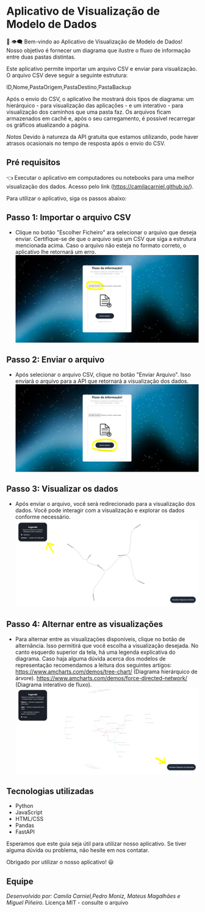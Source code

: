 # Aplicativo de Visualização de Modelo de Dados

:wave: :eye_speech_bubble: Bem-vindo ao Aplicativo de Visualização de Modelo de Dados! Nosso objetivo é fornecer um diagrama que ilustre o fluxo de informação entre duas pastas distintas. 

Este aplicativo permite importar um arquivo CSV e enviar para visualização. O arquivo CSV deve seguir a seguinte estrutura:


ID,Nome,PastaOrigem,PastaDestino,PastaBackup


Após o envio do CSV, o aplicativo lhe mostrará dois tipos de diagrama: um hierárquico - para visualização das aplicações - e um interativo - para visualização dos caminhos que uma pasta faz. Os arquivos ficam armazenados em cachê e, após o seu carregamento, é possível recarregar os gráficos atualizando a página.

*Notas* Devido  à natureza da API gratuita que estamos utilizando, pode haver atrasos ocasionais no tempo de resposta após o envio do CSV.

## Pré requisitos
:point_left:  Executar o aplicativo em computadores ou notebooks para uma melhor visualização dos dados. Acesso pelo link (https://camilacarniel.github.io/). 

Para utilizar o aplicativo, siga os passos abaixo:

## Passo 1: Importar o arquivo CSV

- Clique no botão "Escolher Ficheiro" ara selecionar o arquivo que deseja enviar. Certifique-se de que o arquivo seja um CSV que siga a estrutura mencionada acima. Caso o arquivo não esteja no formato correto, o aplicativo lhe retornará um erro.
[![Importar CSV](https://github.com/camilacarniel/camilacarniel.github.io/blob/main/Captura%201.PNG "Importar CSV")](https://github.com/camilacarniel/camilacarniel.github.io/blob/main/Captura%201.PNG "Importar CSV")

## Passo 2: Enviar o arquivo

- Após selecionar o arquivo CSV, clique no botão "Enviar Arquivo". Isso enviará o arquivo para a API que retornará a visualização dos dados.
[![Enviar o arquivo](https://github.com/camilacarniel/camilacarniel.github.io/blob/main/Captura%202.PNG "Enviar o arquivo")](http://https://github.com/camilacarniel/camilacarniel.github.io/blob/main/Captura%202.PNG "Enviar o arquivo")

## Passo 3: Visualizar os dados

- Após enviar o arquivo, você será redirecionado para a visualização dos dados. Você pode interagir com a visualização e explorar os dados conforme necessário.
[![Visualizar os dados](https://github.com/camilacarniel/camilacarniel.github.io/blob/main/Captura%204.PNG "Visualizar os dados")](http://https://github.com/camilacarniel/camilacarniel.github.io/blob/main/Captura%204.PNG "Visualizar os dados")

## Passo 4: Alternar entre as visualizações

- Para alternar entre as visualizações disponíveis, clique no botão de alternância. Isso permitirá que você escolha a visualização desejada. No canto esquerdo superior da tela, há uma legenda explicativa do diagrama. Caso haja alguma dúvida acerca dos modelos de representação recomendamos a leitura dos seguintes artigos:
https://www.amcharts.com/demos/tree-chart/ (Diagrama hierárquico de árvore).
https://www.amcharts.com/demos/force-directed-network/ (Diagrama interativo de fluxo).
[![Alternar as visualizações](https://github.com/camilacarniel/camilacarniel.github.io/blob/main/Captura%203.PNG "Alternar as visualizações")](http://https://github.com/camilacarniel/camilacarniel.github.io/blob/main/Captura%203.PNG "Alternar as visualizações")

## Tecnologias utilizadas
- Python
- JavaScript
- HTML/CSS
- Pandas
- FastAPI

Esperamos que este guia seja útil para utilizar nosso aplicativo. Se tiver alguma dúvida ou problema, não hesite em nos contatar.

Obrigado por utilizar o nosso aplicativo! :smiley:

## Equipe
*Desenvolvido por: Camila Carniel,Pedro Moniz, Mateus Magalhães e Miguel Piñeiro.*
Licença MIT - consulte o arquivo


